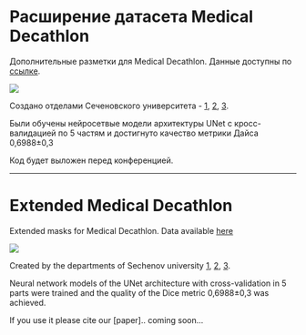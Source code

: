 # Расширение датасета Medical Decathlon

Дополнительные разметки для Medical Decathlon. Данные доступны по [ссылке](https://disk.yandex.ru/d/z1i8y5bnX4UD1A).


<img src="https://gitflic.ru/project/sechenovntc/mde_colon_segmentation/blob/raw?file=resources%2Fimgs%2Foverview_ru.png&">

Создано отделами Сеченовского университета - [1](https://www.sechenov.ru/univers/structure/institute/institut-urologii-i-reproduktivnogo-zdorovya-cheloveka/tsentr-neyrosetevykh-tekhnologiy/?sphrase_id=2282387), [2](https://www.sechenov.ru/univers/structure/institute/institut-klinicheskoy-meditsiny/kafedry-klinicheskoy-mediciny-im-Sklificovskoro/fsurg2/), [3](https://www.sechenov.ru/virtual-tour/tour/content/a/ru/1203.php).  

Были обучены нейросетвые модели архитектуры UNet с кросс-валидацией по 5 частям и достигнуто качество метрики Дайса 0,6988±0,3

Код будет выложен перед конференцией.

---

# Extended Medical Decathlon

Extended masks for Medical Decathlon. Data available [here](https://disk.yandex.ru/d/z1i8y5bnX4UD1A)

<img src="https://gitflic.ru/project/sechenovntc/mde_colon_segmentation/blob/raw?file=resources%2Fimgs%2Foverview_en.png&">

Created by the departments of Sechenov university [1](https://www.sechenov.ru/univers/structure/institute/institut-urologii-i-reproduktivnogo-zdorovya-cheloveka/tsentr-neyrosetevykh-tekhnologiy/?sphrase_id=2282387), [2](https://www.sechenov.ru/univers/structure/institute/institut-klinicheskoy-meditsiny/kafedry-klinicheskoy-mediciny-im-Sklificovskoro/fsurg2/), [3](https://www.sechenov.ru/virtual-tour/tour/content/a/ru/1203.php).  

Neural network models of the UNet architecture with cross-validation in 5 parts were trained and the quality of the Dice metric 0,6988±0,3 was achieved.

If you use it please cite our [paper].. coming soon...
